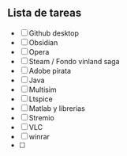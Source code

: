 
## Lista de tareas

- [ ] Github desktop
- [ ] Obsidian
- [ ] Opera
- [ ] Steam / Fondo vinland saga
- [ ] Adobe pirata
- [ ] Java
- [ ] Multisim
- [ ] Ltspice
- [ ] Matlab y librerias
- [ ] Stremio
- [ ] VLC
- [ ] winrar
- [ ] 
